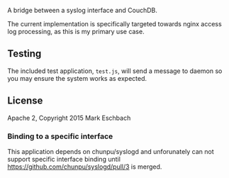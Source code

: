 A bridge between a syslog interface and CouchDB.

The current implementation is specifically targeted towards nginx access log processing, as this is my primary use case.

## Testing
The included test application, `test.js`, will send a message to daemon so
you may ensure the system works as expected.

## License
Apache 2, Copyright 2015 Mark Eschbach

### Binding to a specific interface
This application depends on chunpu/syslogd and unforunately can not support specific interface binding until https://github.com/chunpu/syslogd/pull/3 is merged.
